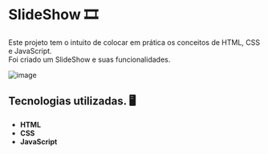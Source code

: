 # SlideShow :film_strip:

Este projeto tem o intuito de colocar em prática os conceitos de HTML, CSS e JavaScript.<br>
Foi criado um SlideShow e suas funcionalidades.

![image](https://user-images.githubusercontent.com/30847683/151882721-0f0b98a5-2245-4ddb-a81b-167d9cdb58db.png)


## Tecnologias utilizadas. :desktop_computer:

<ul>
  <li><strong>HTML</strong></li>
  <li><strong>CSS</strong></li>
  <li><strong>JavaScript</strong></li>
</ul>
